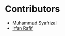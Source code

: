 # Contributors

- [Muhammad Syafrizal](https://github.com/ikaru19)
- [Irfan Rafif](https://github.com/mirfanrafif)
